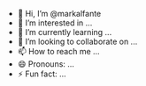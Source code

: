 - 👋 Hi, I’m @markalfante
- 👀 I’m interested in ...
- 🌱 I’m currently learning ...
- 💞️ I’m looking to collaborate on ...
- 📫 How to reach me ...
- 😄 Pronouns: ...
- ⚡ Fun fact: ...

<!---
markalfante/markalfante is a ✨ special ✨ repository because its `README.md` (this file) appears on your GitHub profile.
You can click the Preview link to take a look at your changes.
--->
